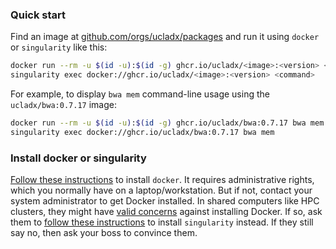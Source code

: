 ### Quick start

Find an image at [github.com/orgs/ucladx/packages](https://github.com/orgs/ucladx/packages) and run it using `docker` or `singularity` like this:
```bash
docker run --rm -u $(id -u):$(id -g) ghcr.io/ucladx/<image>:<version> <command>
singularity exec docker://ghcr.io/ucladx/<image>:<version> <command>
```

For example, to display `bwa mem` command-line usage using the `ucladx/bwa:0.7.17` image:
```bash
docker run --rm -u $(id -u):$(id -g) ghcr.io/ucladx/bwa:0.7.17 bwa mem
singularity exec docker://ghcr.io/ucladx/bwa:0.7.17 bwa mem
```

### Install docker or singularity

[Follow these instructions](https://docs.docker.com/get-docker) to install `docker`. It requires administrative rights, which you normally have on a laptop/workstation. But if not, contact your system administrator to get Docker installed. In shared computers like HPC clusters, they might have [valid concerns](https://duo.com/decipher/docker-bug-allows-root-access-to-host-file-system) against installing Docker. If so, ask them to [follow these instructions](https://sylabs.io/singularity/) to install `singularity` instead. If they still say no, then ask your boss to convince them.
